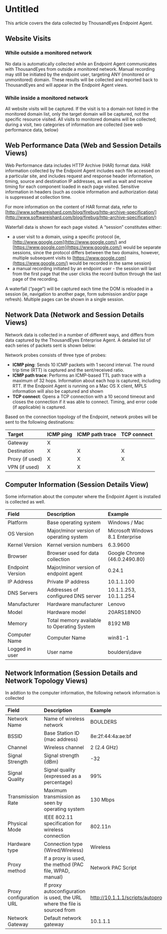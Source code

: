 # Untitled

This article covers the data collected by ThousandEyes Endpoint Agent.

## Website Visits

### While outside a monitored network

No data is automatically collected while an Endpoint Agent communicates with ThousandEyes from outside a monitored network.  Manual recording may still be initiated by the endpoint user, targeting ANY \(monitored or unmonitored\) domain.  These results will be collected and reported back to ThousandEyes and will appear in the Endpoint Agent views.

### While inside a monitored network

All website visits will be captured.  If the visit is to a domain not listed in the monitored domain list, only the target domain will be captured, not the specific resource visited.  All visits to monitored domains will be collected; during a visit, two categories of information are collected \(see web performance data, below\)

## Web Performance Data \(Web and Session Details Views\)

Web Performance data includes HTTP Archive \(HAR\) format data.  HAR information collected by the Endpoint Agent includes each file accessed on a particular site, and includes request and response header information, timing, source and destination IP addresses, as well as wait and receive timing for each component loaded in each page visited.  Sensitive information in headers \(such as cookie information and authorization data\) is suppressed at collection time.

 For more information on the content of HAR format data, refer to [http://www.softwareishard.com/blog/firebug/http-archive-specification/](http://www.softwareishard.com/blog/firebug/http-archive-specification/)

Waterfall data is shown for each page visited.  A “session” constitutes either:

* a user visit to a domain, using a specific protocol \(ie, [http://www.google.com](http://www.google.com/) and [https://www.google.com](https://www.google.com/) would be separate sessions, since the protocol differs between the two domains, however, multiple subsequent visits to [https://www.google.com](https://www.google.com/) would be recorded in the same session\)
* a manual recording initiated by an endpoint user - the session will last from the first page that the user clicks the record button through the last page of the recording.

A waterfall \(“page”\) will be captured each time the DOM is reloaded in a session \(ie, navigation to another page, form submission and/or page refresh\).  Multiple pages can be shown in a single session.  

## Network Data \(Network and Session Details Views\)

Network data is collected in a number of different ways, and differs from data captured by the ThousandEyes Enterprise Agent.  A detailed list of each series of packets sent is shown below:

Network probes consists of three type of probes:

* **ICMP ping**: Sends 10 ICMP packets with 1 second interval. The round trip time \(RTT\) is captured and the sent/received ratio.
* **ICMP path trace**: Performs an ICMP-based TTL path trace with a maximum of 32 hops. Information about each hop is captured, including RTT.  If the Endpoint Agent is running on a Mac OS X client, MPLS information will also be captured and shown
* **TCP connect**: Opens a TCP connection with a 10 second timeout and closes the connection if it was able to connect. Timing, and error code \(if applicable\) is captured.

Based on the connection topology of the Endpoint, network probes will be sent to the following destinations:

| **Target** | **ICMP ping** | **ICMP path trace** | **TCP connect** |
| :--- | :--- | :--- | :--- |
| Gateway | X |  |  |
| Destination | X | X | X |
| Proxy \(if used\) | X | X | X |
| VPN \(if used\) | X | X |  |

##   Computer Information \(Session Details View\)

Some information about the computer where the Endpoint Agent is installed is collected as well.  

| **Field** | **Description** | **Example** |
| :--- | :--- | :--- |
| Platform | Base operating system | Windows / Mac |
| OS Version | Major/minor version of operating system | Microsoft Windows 8.1 Enterprise |
| Kernel Version | Kernel version numbers | 6.3.9600 |
| Browser | Browser used for data collection | Google Chrome \(46.0.2490.80\) |
| Endpoint Version | Major/minor version of endpoint agent | 0.24.1 |
| IP Address | Private IP address  | 10.1.1.100 |
| DNS Servers | Addresses of configured DNS server | 10.1.1.253, 10.1.1.254 |
| Manufacturer | Hardware manufacturer | Lenovo |
| Model | Hardware model | 20ARS18N00 |
| Memory | Total memory available to Operating System | 8192 MB |
| Computer Name | Computer Name  | win81-1 |
| Logged in user | User name | boulders\dave |

## Network Information \(Session Details and Network Topology Views\)

In addtion to the computer information, the following network information is collected

| **Field** | **Description** | **Example** |
| :--- | :--- | :--- |
| Network Name | Name of wireless network | BOULDERS |
| BSSID | Base Station ID \(mac address\) | 8e:2f:44:4a:ae:bf                              |
| Channel | Wireless channel | 2  \(2.4 GHz\) |
| Signal Strength | Signal strength \(dBm\) | -32 |
| Signal Quality | Signal quality \(expressed as a percentage\) | 99% |
| Transmission Rate | Maximum transmission as seen by operating system | 130 Mbps |
| Physical Mode | IEEE 802.11 specification for wireless connection | 802.11n |
| Hardware type | Connection type \(Wired/Wireless\) | Wireless |
| Proxy method | If a proxy is used, the method \(PAC file, WPAD, manual\) | Network PAC Script |
| Proxy configuration URL | If proxy autoconfiguration is used, the URL where the file is sourced from | http://10.1.1.1/scripts/autoproxy.pac |
| Network Gateway | Default network gateway | 10.1.1.1 |

